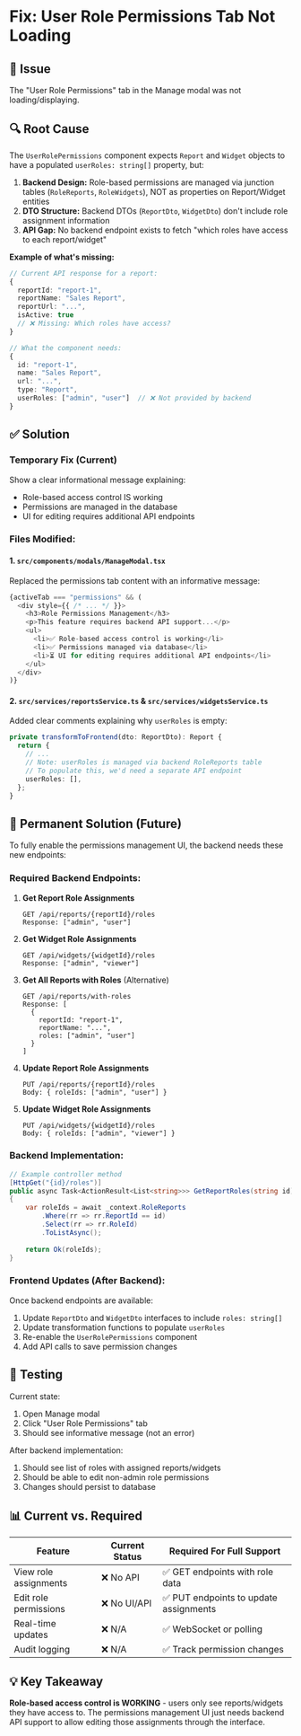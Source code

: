 # Fix: User Role Permissions Tab Not Loading

## 🐛 Issue
The "User Role Permissions" tab in the Manage modal was not loading/displaying.

## 🔍 Root Cause

The `UserRolePermissions` component expects `Report` and `Widget` objects to have a populated `userRoles: string[]` property, but:

1. **Backend Design:** Role-based permissions are managed via junction tables (`RoleReports`, `RoleWidgets`), NOT as properties on Report/Widget entities
2. **DTO Structure:** Backend DTOs (`ReportDto`, `WidgetDto`) don't include role assignment information
3. **API Gap:** No backend endpoint exists to fetch "which roles have access to each report/widget"

**Example of what's missing:**
```typescript
// Current API response for a report:
{
  reportId: "report-1",
  reportName: "Sales Report",
  reportUrl: "...",
  isActive: true
  // ❌ Missing: Which roles have access?
}

// What the component needs:
{
  id: "report-1",
  name: "Sales Report",
  url: "...",
  type: "Report",
  userRoles: ["admin", "user"]  // ❌ Not provided by backend
}
```

## ✅ Solution

### Temporary Fix (Current)
Show a clear informational message explaining:
- Role-based access control IS working
- Permissions are managed in the database
- UI for editing requires additional API endpoints

### Files Modified:

#### 1. `src/components/modals/ManageModal.tsx`
Replaced the permissions tab content with an informative message:

```typescript
{activeTab === "permissions" && (
  <div style={{ /* ... */ }}>
    <h3>Role Permissions Management</h3>
    <p>This feature requires backend API support...</p>
    <ul>
      <li>✅ Role-based access control is working</li>
      <li>✅ Permissions managed via database</li>
      <li>⏳ UI for editing requires additional API endpoints</li>
    </ul>
  </div>
)}
```

#### 2. `src/services/reportsService.ts` & `src/services/widgetsService.ts`
Added clear comments explaining why `userRoles` is empty:

```typescript
private transformToFrontend(dto: ReportDto): Report {
  return {
    // ...
    // Note: userRoles is managed via backend RoleReports table
    // To populate this, we'd need a separate API endpoint
    userRoles: [],
  };
}
```

## 🚀 Permanent Solution (Future)

To fully enable the permissions management UI, the backend needs these new endpoints:

### Required Backend Endpoints:

1. **Get Report Role Assignments**
   ```
   GET /api/reports/{reportId}/roles
   Response: ["admin", "user"]
   ```

2. **Get Widget Role Assignments**
   ```
   GET /api/widgets/{widgetId}/roles
   Response: ["admin", "viewer"]
   ```

3. **Get All Reports with Roles** (Alternative)
   ```
   GET /api/reports/with-roles
   Response: [
     {
       reportId: "report-1",
       reportName: "...",
       roles: ["admin", "user"]
     }
   ]
   ```

4. **Update Report Role Assignments**
   ```
   PUT /api/reports/{reportId}/roles
   Body: { roleIds: ["admin", "user"] }
   ```

5. **Update Widget Role Assignments**
   ```
   PUT /api/widgets/{widgetId}/roles
   Body: { roleIds: ["admin", "viewer"] }
   ```

### Backend Implementation:

```csharp
// Example controller method
[HttpGet("{id}/roles")]
public async Task<ActionResult<List<string>>> GetReportRoles(string id)
{
    var roleIds = await _context.RoleReports
        .Where(rr => rr.ReportId == id)
        .Select(rr => rr.RoleId)
        .ToListAsync();
    
    return Ok(roleIds);
}
```

### Frontend Updates (After Backend):

Once backend endpoints are available:

1. Update `ReportDto` and `WidgetDto` interfaces to include `roles: string[]`
2. Update transformation functions to populate `userRoles`
3. Re-enable the `UserRolePermissions` component
4. Add API calls to save permission changes

## 🧪 Testing

Current state:
1. Open Manage modal
2. Click "User Role Permissions" tab
3. Should see informative message (not an error)

After backend implementation:
1. Should see list of roles with assigned reports/widgets
2. Should be able to edit non-admin role permissions
3. Changes should persist to database

## 📊 Current vs. Required

| Feature | Current Status | Required For Full Support |
|---------|---------------|---------------------------|
| View role assignments | ❌ No API | ✅ GET endpoints with role data |
| Edit role permissions | ❌ No UI/API | ✅ PUT endpoints to update assignments |
| Real-time updates | ❌ N/A | ✅ WebSocket or polling |
| Audit logging | ❌ N/A | ✅ Track permission changes |

## 💡 Key Takeaway

**Role-based access control is WORKING** - users only see reports/widgets they have access to. The permissions management UI just needs backend API support to allow editing those assignments through the interface.
